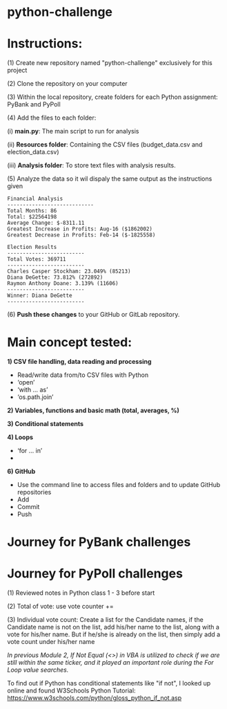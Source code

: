 # python-challenge

# Instructions:

(1) Create new repository named "python-challenge" exclusively for this project

(2) Clone the repository on your computer

(3) Within the local repository, create folders for each Python assignment: PyBank and PyPoll

(4) Add the files to each folder:

(i) **main.py**: The main script to run for analysis

(ii) **Resources folder**: Containing the CSV files (budget_data.csv and election_data.csv)

(iii) **Analysis folder**: To store text files with analysis results.

(5) Analyze the data so it wil dispaly the same output as the instructions given

````
Financial Analysis
----------------------------
Total Months: 86
Total: $22564198
Average Change: $-8311.11
Greatest Increase in Profits: Aug-16 ($1862002)
Greatest Decrease in Profits: Feb-14 ($-1825558)
````

````
Election Results
-------------------------
Total Votes: 369711
-------------------------
Charles Casper Stockham: 23.049% (85213)
Diana DeGette: 73.812% (272892)
Raymon Anthony Doane: 3.139% (11606)
-------------------------
Winner: Diana DeGette
-------------------------
````

(6) **Push these changes** to your GitHub or GitLab repository.

# Main concept tested:

**1) CSV file handling, data reading and processing**
  - Read/write data from/to CSV files with Python
  - ‘open’
  - ‘with … as’
  - ‘os.path.join’
    
**2) Variables, functions and basic math (total, averages, %)**

**3) Conditional statements**

**4) Loops**
- ‘for … in’
- 
**6) GitHub**
-	Use the command line to access files and folders and to update GitHub repositories
- Add
- Commit
- Push

# Journey for PyBank challenges

# Journey for PyPoll challenges
(1) Reviewed notes in Python class 1 - 3 before start

(2) Total of vote: use vote counter +=

(3) Individual vote count: Create a list for the Candidate names, if the Candidate name is not on the list, add his/her name to the list, along with a vote for his/her name. But if he/she is already on the list, then simply add a vote count under his/her name

*In previous Module 2, If Not Equal (<>) in VBA is utilized to check if we are still within the same ticker, and it played an important role during the For Loop value searches.*

To find out if Python has conditional statements like "if not", I looked up online and found W3Schools Python Tutorial: https://www.w3schools.com/python/gloss_python_if_not.asp


